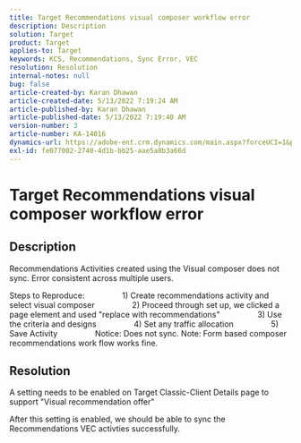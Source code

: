 ```yaml
---
title: Target Recommendations visual composer workflow error
description: Description
solution: Target
product: Target
applies-to: Target
keywords: KCS, Recommendations, Sync Error, VEC
resolution: Resolution
internal-notes: null
bug: false
article-created-by: Karan Dhawan
article-created-date: 5/13/2022 7:19:24 AM
article-published-by: Karan Dhawan
article-published-date: 5/13/2022 7:19:40 AM
version-number: 3
article-number: KA-14016
dynamics-url: https://adobe-ent.crm.dynamics.com/main.aspx?forceUCI=1&pagetype=entityrecord&etn=knowledgearticle&id=469fbe03-8dd2-ec11-a7b5-00224809c101
exl-id: fe077002-2740-4d1b-bb25-aae5a8b3a66d
---
```

# Target Recommendations visual composer workflow error

## Description


Recommendations Activities created using the Visual composer does not sync. Error consistent across multiple users.

Steps to Reproduce:
                 1) Create recommendations activity and select visual composer
                 2) Proceed through set up, we clicked a page element and used "replace with recommendations"
                 3) Use the criteria and designs
                 4) Set any traffic allocation
                 5) Save Activity
                 Notice: Does not sync.
 Note: Form based composer recommendations work flow works fine.


## Resolution


A setting needs to be enabled on Target Classic-Client Details page to support "Visual recommendation offer"

After this setting is enabled, we should be able to sync the Recommendations VEC activties successfully.
